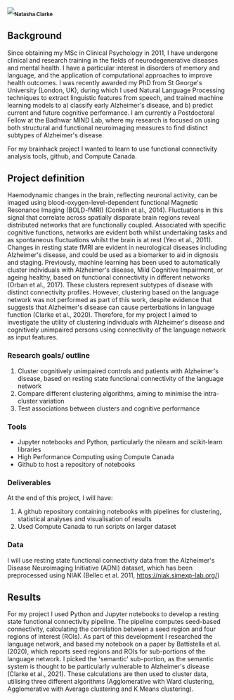 <a href="https://github.com/natasha-clarke">
   <img src="https://avatars.githubusercontent.com/u/57987005?v=4?s=100" width=$
   <br /><sub><b>Natasha Clarke</b></sub>
</a>

## Background

Since obtaining my MSc in Clinical Psychology in 2011, I have undergone clinical and research training in the fields of neurodegenerative diseases and mental health. I have a particular interest in disorders of memory and language, and the application of computational approaches to improve health outcomes. I was recently awarded my PhD from St George's University (London, UK), during which I used Natural Language Processing techniques to extract linguistic features from speech, and trained machine learning models to a) classify early Alzheimer's disease, and b) predict current and future cognitive performance. I am currently a Postdoctoral Fellow at the Badhwar MIND Lab, where my research is focused on using both structural and functional neuroimaging measures to find distinct subtypes of Alzheimer's disease.

For my brainhack project I wanted to learn to use functional connectivity analysis tools, github, and Compute Canada.

## Project definition

Haemodynamic changes in the brain, reflecting neuronal activity, can be imaged using blood-oxygen-level-dependent functional Magnetic Resonance Imaging (BOLD-fMRI) (Conklin et al., 2014). Fluctuations in this signal that correlate across spatially disparate brain regions reveal distributed networks that are functionally coupled. Associated with specific cognitive functions, networks are evident both whilst undertaking tasks and as spontaneous fluctuations whilst the brain is at rest (Yeo et al., 2011). Changes in resting state fMRI are evident in neurological diseases including Alzheimer's disease, and could be used as a biomarker to aid in dignosis and staging. Previously, machine learning has been used to automatically cluster individuals with Alzheimer's disease, Mild Cognitive Impairment, or ageing healthy, based on functional connectivity in different networks (Orban et al., 2017). These clusters represent subtypes of disease with distinct connectivity profiles. However, clustering based on the language network was not performed as part of this work, despite evidence that suggests that Alzheimer's disease can cause perterbations in language function (Clarke et al., 2020). Therefore, for my project I aimed to investigate the utility of clustering individuals with Alzheimer's disease and cognitively unimpaired persons using connectivity of the language network as input features.   

### Research goals/ outline

1. Cluster cognitively unimpaired controls and patients with Alzheimer's disease, based on resting state functional connectivity of the language network
2. Compare different clustering algorithms, aiming to minimise the intra-cluster variation
3. Test associations between clusters and cognitive performance

### Tools

- Jupyter notebooks and Python, particularly the nilearn and scikit-learn libraries
- High Performance Computing using Compute Canada
- Github to host a repository of notebooks

### Deliverables

At the end of this project, I will have:

1. A github repository containing notebooks with pipelines for clustering, statistical analyses and visualisation of results
2. Used Compute Canada to run scripts on larger dataset

### Data

I will use resting state functional connectivity data from the Alzheimer's Disease Neuroimaging Initiative (ADNI) dataset, which has been preprocessed using NIAK (Bellec et al. 2011, https://niak.simexp-lab.org/)

## Results

For my project I used Python and Jupyter notebooks to develop a resting state functional connectivity pipeline. The pipeline computes seed-based connectivity, calculating the correlation between a seed region and four regions of interest (ROIs). As part of this development I researched the language network, and based my notebook on a paper by Battistella et al. (2020), which reports seed regions and ROIs for sub-portions of the language network. I picked the 'semantic' sub-portion, as the semantic system is thought to be particularly vulnerable to Alzheimer's disease (Clarke et al., 2021). These calculations are then used to cluster data, utilising three different algorithms (Agglomerative with Ward clustering, Agglomerative with Average clustering and K Means clustering).



